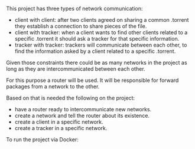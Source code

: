 This project has three types of network communication:

- client with client: after two clients agreed on sharing a common .torrent they establish a connection to share pieces of the file.
- client with tracker: when a client wants to find other clients related to a specific .torrent it should ask a tracker for that specific information.
- tracker with tracker: trackers will communicate between each other, to find the information asked by a client related to a specific .torrent.

Given those constraints there could be as many networks in the project as long as they are intercommunicated between each other. 

For this purpose a router will be used. It will be responsible for forward packages from a network to the other.

Based on that is needed the following on the project:

- have a router ready to intercommunicate new networks.
- create a network and tell the router about its existence.
- create a client in a specific network.
- create a tracker in a specific network.

To run the project via Docker: